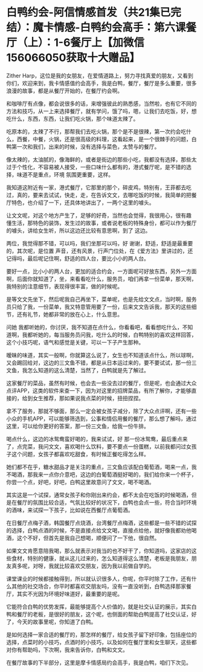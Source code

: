 # 白鸭约会-阿信情感首发（共21集已完结）：魔卡情感-白鸭约会高手：第六课餐厅（上）：1-6餐厅上【加微信156066050获取十大赠品】

Zither Harp，这位是我的女朋友，在爱情道路上，努力寻找真爱的朋友，又看到你们，欢迎来到，我卡情感值约会高手，我是白鸭，餐厅，餐厅是多么重要，很多浪漫的故事，都是从餐厅开始的，在餐厅约会啊。

和咖啡厅有点像，都会说很多的话，来增强彼此的熟悉感，当然啦，也有它不同的方法和技巧，从一上来选择餐厅，就有学问，饿了吗，嗯，让我们去吃饭，好，想吃什么，东西，东西，让我们吃火锅，那个味道太辣了。

吃原本的，太辣了不行，那帮我们去吃火锅，那个是不是很辣，第一次约会吃什么，西餐，中餐，火锅，还是很高级的料理，这看起来，是一个很棘手的问题，白鸭第一次和我们，出来的时候，没有选择与菜色，太赞与的餐厅。

像太辣的，太油腻的，像海鲜的，或者是街边的那些小吃，我都没有选择，那些太过于个性化，不容易被人接受，一些口味什么都有的，港式餐厅呢，是不错的选择，味道不是重点，环境 氛围更重要，这样。

我知道这附近有一家，港式餐厅，它那里的那个，碎皮鸡，特别有，王菲都去吃过，真的，要来去试试，快走，走，在告诉文文，去哪吃饭的时候，我简单的把餐厅特色，也介绍了一下，还具体地讲出了，一两个这里的噱头。

让文文呢，对这个地方产生了，足够的好奇，当然也会觉得，我很用心，很有趣 懂生活，那特色的装饰，发生过的故事，或者说老板的特殊身份，都可以作为餐厅的噱头，讲给女生听，所以这边还比较有意思啊，到了 这边。

两位，我觉得那不错，可以吗，我们坐那可以吗，好 谢谢，舒适，舒适是最重要的，其次呢，是位置 声音，还有风景，行声门位处，在《爱方法》里讲过的，还记得吗，最后呢记住啊，舒适的四人台，要比小小的两人台。

要好一点，比小小的两人台，更加的适合约会，一方面呢可好放东西，另外一方面啊，后面你就知道了，坐，来看看吃什么，服务员，咱们再拿一份菜单，那天啊，我特别的注意细节，表现得很丰富，做的时候呢。

是等文文先坐下，然后呢我自己再坐下，菜单呢，也是先给文文点，当时啊，服务员只给了我，一份菜单，我又特意管用要了一份，后来文文告诉我，那天的这些细节，还有礼节，她都非常的放在心上，什么意思。

问她 我都听她的，你讨厌，我不知道在点什么，你看看吧，看看想吃什么，不知道啊，我都听她的，每当服务员问我，吃什么的时候，白鸭特别的喜欢这样回答，这个小技巧呢，语气和感觉是关键，可以一下子产生那种。

暧昧的味道，其实一般啊，你就算这么说了，女生也不知道该点什么，所以球啊，又会踢回给对，这边的三文鱼不错，都是从日本运过来的，要不要试试，那一份三文鱼，我怎么知道的这么清楚，当然了，白鸭就是先了解过。

这家餐厅的菜品，虽然有时候，也会去一些没去过的餐厅，但是呢，也会通过大众点评APP，这类的软件来查一下，因为对这里的招牌菜品，有所了解你，才能够直接的，给到女生推荐，那如果说我点菜的时候，扭扭捏捏。

拿不了服务，那就不够面，那么一定会被女孩子减分，除了大众点评啊，还有一些小众的手机APP，可以能够筛选到，公事和情侣用餐的餐厅，那么想了解吗，通过这里，可以给你更好的答案，那一份三文鱼，给我一份牛排。

喝点什么，这边的冰鸳鸯蛮好喝的，我来试试，好 那一份冰鸳鸯，最后重点来了，点完菜，我问文文，喜欢喝什么饮料，要不要点一份蛋糕，以前我都问过女孩子这个问题，女孩子都喜欢吃甜食，有时候正餐吃得怎么样。

她们都不在乎，糖水甜品才是关注的重点，三文鱼应该配白葡萄酒，喝来一点，我不喝酒，那我来一点你介意吧，这边的白葡萄酒挺好喝的，我们给你来一个杯子，你尝一个点，好吧，好吧，白鸭这里故意问了文文，喝不喝酒。

其实这是一个试探，通常女孩子和你刚出来约会，都不太会在吃饭的时候喝酒，但是在餐厅的氛围比较合适，气氛比较好的状况下，白鸭也会点一些，符合当时环境的酒味，来试探一下孩子，比如说在西餐厅点葡萄酒。

在日餐厅点梅子酒，韩国餐厅点烧酒，台湾餐厅点梅酒，这些都是一些不错的试探的选择，白鸭点酒的时候，不是直接点给文文喝，直接点给他，就好像我都劝他喝酒，这个不好，但首先是我自己想喝，顺便问了一下他，很自然。

如果文文肯愿意陪我喝，那么就表示对我当的也不好干了，你知道吗，这家店的这些食材，特别的健康，就从这儿过来的，怎么知道得这么清楚，老板是我朋友，朋友真多呢，对呀，我就比较喜欢交朋友，因为我以前做自学的。

课堂课业的时候都接触得到，所以就认识很多人，你呢，你平时除了工作，还有什么其他的社交场合，你平时都喜欢交朋友吗，没有一直没听到，白鸭选择那家餐厅，其实不光因为环境好味道好，最重要的是呢。

它能符合白鸭的优势发挥，最能够提高个人价值的，就是社交认证的展示，其实白鸭和餐厅的老板，是很好的朋友，这个呢，也侧面的帮助白鸭提高了社交认证，好了，今天的故事里呢，你知道了白鸭。

是如何选择一家合适的餐厅的，那怎样的餐厅，给女孩子留下好印象，包括座位的选择，点菜时的小技巧，点酒时的小技巧，以及如何在餐厅里和女生聊天，这些都对你有帮助吗，下次啊，我来告诉你，白鸭和文文。

在餐厅故事的下半部分，这里是摩卡情感局约会高手，我是白鸭，咱们下次见。